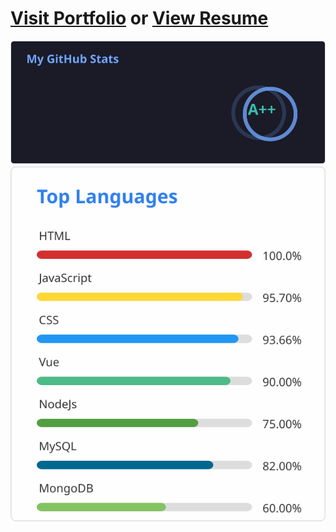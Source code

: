# [Visit Portfolio](https://0shuvo0.github.io/portfoliov2) or [View Resume](https://0shuvo0.github.io/portfoliov2/resume-of-shuvo.pdf)

![0shuvo0](https://raw.githubusercontent.com/0shuvo0/0shuvo0/master/stat.svg)
![Top Skills](https://raw.githubusercontent.com/0shuvo0/0shuvo0/master/langs.svg)
